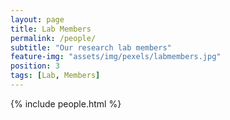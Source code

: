 ```yaml
---
layout: page
title: Lab Members
permalink: /people/
subtitle: "Our research lab members"
feature-img: "assets/img/pexels/labmembers.jpg"
position: 3
tags: [Lab, Members]
---
```


{% include people.html %}
